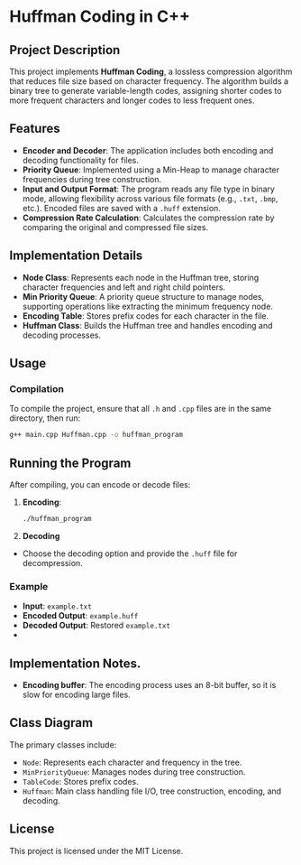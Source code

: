 # Huffman Coding in C++

## Project Description
This project implements **Huffman Coding**, a lossless compression algorithm that reduces file size based on character frequency. The algorithm builds a binary tree to generate variable-length codes, assigning shorter codes to more frequent characters and longer codes to less frequent ones.

## Features
- **Encoder and Decoder**: The application includes both encoding and decoding functionality for files.
- **Priority Queue**: Implemented using a Min-Heap to manage character frequencies during tree construction.
- **Input and Output Format**: The program reads any file type in binary mode, allowing flexibility across various file formats (e.g., `.txt`, `.bmp`, etc.). Encoded files are saved with a `.huff` extension.
- **Compression Rate Calculation**: Calculates the compression rate by comparing the original and compressed file sizes.

## Implementation Details
- **Node Class**: Represents each node in the Huffman tree, storing character frequencies and left and right child pointers.
- **Min Priority Queue**: A priority queue structure to manage nodes, supporting operations like extracting the minimum frequency node.
- **Encoding Table**: Stores prefix codes for each character in the file.
- **Huffman Class**: Builds the Huffman tree and handles encoding and decoding processes.

## Usage
### Compilation
To compile the project, ensure that all `.h` and `.cpp` files are in the same directory, then run:

```bash
g++ main.cpp Huffman.cpp -o huffman_program
```
## Running the Program
After compiling, you can encode or decode files:

1. **Encoding**:
   ```bash
   ./huffman_program
   ```

2. **Decoding**
- Choose the decoding option and provide the `.huff` file for decompression.

### Example
- **Input**: `example.txt`
- **Encoded Output**: `example.huff`
- **Decoded Output**: Restored `example.txt`
- 
## Implementation Notes.
- **Encoding buffer**: The encoding process uses an 8-bit buffer, so it is slow for encoding large files.

## Class Diagram
The primary classes include:
- `Node`: Represents each character and frequency in the tree.
- `MinPriorityQueue`: Manages nodes during tree construction.
- `TableCode`: Stores prefix codes.
- `Huffman`: Main class handling file I/O, tree construction, encoding, and decoding.

## License
This project is licensed under the MIT License.
